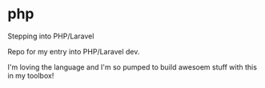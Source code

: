 # php
Stepping into PHP/Laravel

Repo for my entry into PHP/Laravel dev. 

I'm loving the language and I'm so pumped to build awesoem stuff with this in my toolbox!
